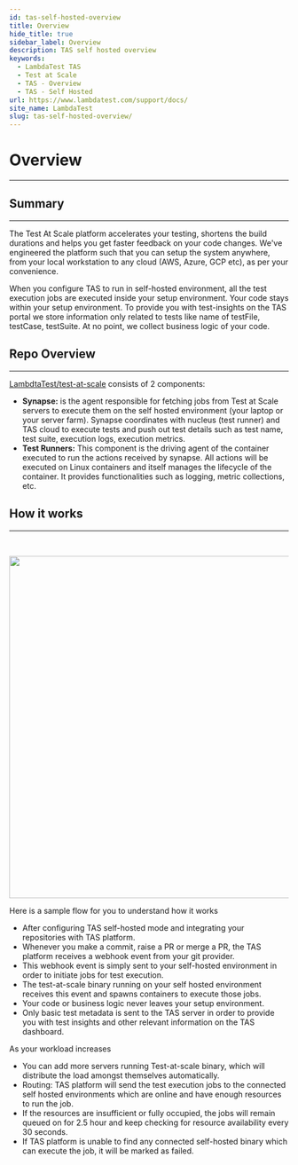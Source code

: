 ```yaml
---
id: tas-self-hosted-overview
title: Overview
hide_title: true
sidebar_label: Overview
description: TAS self hosted overview
keywords:
  - LambdaTest TAS
  - Test at Scale
  - TAS - Overview
  - TAS - Self Hosted
url: https://www.lambdatest.com/support/docs/
site_name: LambdaTest
slug: tas-self-hosted-overview/
---
```


# Overview
***
## Summary
***
The Test At Scale platform accelerates your testing, shortens the build durations and helps you get faster feedback on your code changes. We've engineered the platform such that you can setup the system anywhere, from your local workstation to any cloud (AWS, Azure, GCP etc), as per your convenience.  

When you configure TAS to run in self-hosted environment, all the test execution jobs are executed inside your setup environment. Your code stays within your setup environment. To provide you with test-insights on the TAS portal we store information only related to tests like name of testFile, testCase, testSuite. At no point, we collect business logic of your code.​<br/>

## Repo Overview
***
[LambdtaTest/test-at-scale](https://github.com/LambdaTest/test-at-scale/) consists of 2 components:

- **Synapse:** is the agent responsible for fetching jobs from Test at Scale servers to execute them on the self hosted environment (your laptop or your server farm). Synapse coordinates with nucleus (test runner) and TAS cloud to execute tests and push out test details such as test name, test suite, execution logs, execution metrics.
- **Test Runners:** This component is the driving agent of the container executed to run the actions received by synapse. All actions will be executed on Linux containers and itself manages the lifecycle of the container. It provides functionalities such as logging, metric collections, etc.​<br/>

## How it works
***
​<br/>
<p align="center">
<img loading="lazy" src={require('../assets/images/tas/synapse-tas-interaction.png').default} alt="Synapse Architecture" width="1340" height="617" className="doc_img"/>
</p>

Here is a sample flow for you to understand how it works
- After configuring TAS self-hosted mode and integrating your repositories with TAS platform.
- Whenever you make a commit, raise a PR or merge a PR, the TAS platform receives a webhook event from your git provider.
- This webhook event is simply sent to your self-hosted environment in order to initiate jobs for test execution.
- The test-at-scale binary running on your self hosted environment receives this event and spawns containers to execute those jobs.
- Your code or business logic never leaves your setup environment.
- Only basic test metadata is sent to the TAS server in order to provide you with test insights and other relevant information on the TAS dashboard.​<br/>

As your workload increases 
- You can add more servers running Test-at-scale binary, which will distribute the load amongst themselves automatically.
- Routing: TAS platform will send the test execution jobs to the connected self hosted environments which are online and have enough resources to run the job.
- If the resources are insufficient or fully occupied, the jobs will remain queued on for 2.5 hour and keep checking for resource availability every 30 seconds.
- If TAS platform is unable to find any connected self-hosted binary which can execute the job, it will be marked as failed.
